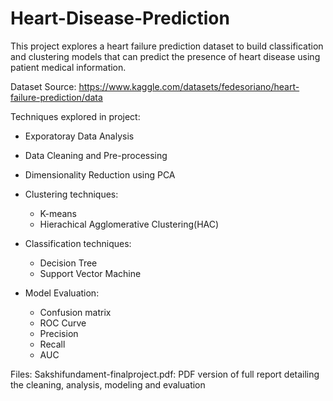 # Heart-Disease-Prediction

This project explores a heart failure prediction dataset to build classification and clustering models that can predict the presence of heart disease using patient medical information.

Dataset Source: https://www.kaggle.com/datasets/fedesoriano/heart-failure-prediction/data

Techniques explored in project:
- Exporatoray Data Analysis
- Data Cleaning and Pre-processing
- Dimensionality Reduction using PCA
- Clustering techniques:
  - K-means
  - Hierachical Agglomerative Clustering(HAC)
  
- Classification techniques:
  - Decision Tree
  - Support Vector Machine

- Model Evaluation:
  - Confusion matrix
  - ROC Curve
  - Precision
  - Recall
  - AUC

Files:
Sakshifundament-finalproject.pdf: PDF version of full report detailing the cleaning, analysis, modeling and evaluation
